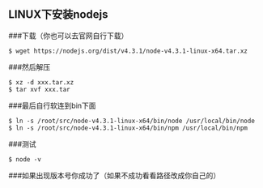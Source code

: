 LINUX下安装nodejs
--
###下载（你也可以去官网自行下载）

	$ wget https://nodejs.org/dist/v4.3.1/node-v4.3.1-linux-x64.tar.xz

###然后解压

	$ xz -d xxx.tar.xz 
	$ tar xvf xxx.tar
###最后自行软连到bin下面

	$ ln -s /root/src/node-v4.3.1-linux-x64/bin/node /usr/local/bin/node
	$ ln -s /root/src/node-v4.3.1-linux-x64/bin/npm /usr/local/bin/npm
###测试

	$ node -v

###如果出现版本号你成功了（如果不成功看看路径改成你自己的）